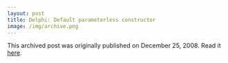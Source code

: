 ```yaml
---
layout: post
title: Delphi: Default parameterless constructor
image: /img/archive.png
---
```

This archived post was originally published on December 25, 2008. Read it [here](/alex.ciobanu.org/index6aed.html).

